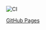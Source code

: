 ![CI](https://github.com/freelandos/AHJ-HW-8_Chat_Frontend/actions/workflows/web.yml/badge.svg)

[GitHub Pages](https://freelandos.github.io/AHJ-HW-8_Chat_Frontend/)
